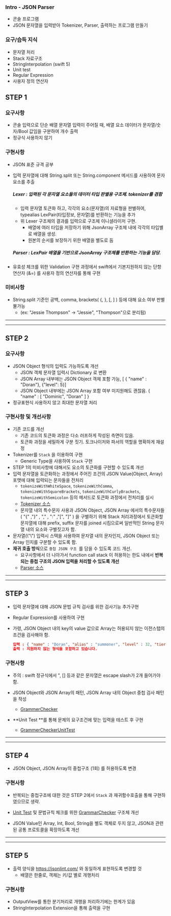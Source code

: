 ### Intro - JSON Parser

- 콘솔 프로그램
- JSON 문자열을 입력받아 Tokenizer, Parser, 출력하는 프로그램 만들기



### 요구/습득 지식

- 문자열 처리
- Stack 자료구조
- StringInterpolation (swift 5)
- Unit test
- Regular Expression
- 사용자 정의 연산자 



## STEP 1

### 요구사항

- 콘솔 입력으로 단순 배열 문자열 입력이 주어질 때, 배열 요소 데이터가 문자열/숫자/Bool 값임을 구분하여 개수 출력
- 정규식 사용하지 않기



### 구현사항 

- JSON 표준 규격 공부

- 입력 문자열에 대해 String.split 또는 String.component 메서드를 사용하여 문자 요소를 추출

  ##### Lexer : 입력된 각 문자열 요소들의 데이터 타입 판별용 구조체. tokenizer를 겸함 

  - 입력 문자열 토큰화 하고, 각각의 요소(문자열)의 자료형을 판별하여, typealias LexPair(타입정보, 문자열)를 반환하는 기능을 추가
  - 위 Lexer 구조체의 결과를 입력으로 구조체 이니셜라이저 구현.
    - 배열에 여러 타입을 저장하기 위해 JsonArray 구조체 내에 각각의 타입별로 배열을 생성. 
    - 원본의 순서를 보장하기 위한 배열을 별도로 둠

  ##### Parser : LexPair 배열을 기반으로 JsonArray 구조체를 반환하는 기능을 담당.

- 유효성 체크를 위한 Validation 구현 과정에서 swift에서 기본지원하지 않는 단항 연산자 (&=) 를 사용자 정의 연산자를 통해 구현



### 미비사항

- String.split 기준인 공백, comma, brackets( {, }, [, ] )  등에 대해 요소 여부 판별 불가능 
  - (ex: "Jessie Thompson" ->  "Jessie", "Thompson"으로 분리됨)

----

----



## STEP 2

### 요구사항 

- JSON Object 형식의 입력도 가능하도록 개선
  - JSON 객체 문자열 입력시 Dictionary 로 변환
  - JSON Array 내부에는 JSON Object 객체 포함 가능,  [ { "name" : "Doran"}, {"level": 5}]
  - JSON Object 내부에는 JSON Array 포함 여부 미지원해도 괜찮음. { "name" : [ "Dominic", "Doran" ] }
- 정규표현식 사용하지 않고 최대한 문자열 처리



### 구현사항 및 개선사항

- 기존 코드를 개선
  - 기존 코드의 토큰화 과정은 다소 러프하게 작성된 측면이 있음.
  - 토큰화 과정을 세밀하게 구분 짓기. 토크나이저와 파서의 역할을 명확하게 재설정
- Tokenizer를 `Stack` 을 이용하여 구현
  - Generic Type을 사용하여 `Stack` 구현
- STEP 1의 미비사항에 대해서도 요소의 토큰화를 구현할 수 있도록 개선
- 입력 문자열을 토큰화하는 과정에서 주어진 조건의 JSON Value(Object, Array) 포맷에 대해 입력되는 문자들을 전처리 
  - `tokenizeWithWhiteSpace`, `tokenizeWithComma`, `tokenizeWithSquareBrackets`, `tokenizeWithCurlyBrackets`, `tokenizeWithSemicolon` 등의 메서드로 토큰화 과정에서 전처리를 실시 
  - [Tokenizer 소스](https://github.com/hwj0623/swift-jsonparser/blob/jsonparser-step2/JSONParser/JSONParser/Tokenizer.swift)
  - 문자열 내의 특수문자 사용과  JSON Object, JSON Array 에서의 특수문자들( "{" ,"}" ,  "," , ":" ,"[", "]" ) 을 구별하기 위해 Stack 처리과정에서 토큰화할 문자열에 대해 prefix, suffix 문자를 joined 시킴으로써 일반적인 String 문자열 내의 요소와 구별짓고자 함.
- 문자열(\\"\\") 입력시 스택을 사용하여 문자열 내의 문자인지, JSON Object 또는 Array 인지를 구분할 수 있도록 함.
- **재귀 호출 방식**으로 `중첩 JSON 구조 `를 담을 수 있도록 코드 개선. 
  - 요구사항에서 더 나아가서 function call stack 이 허용하는 한도 내에서 **반복되는 중첩 구조의 JSON 입력을 처리할  수 있도록 개선**
  - [Parser 소스](https://github.com/hwj0623/swift-jsonparser/blob/jsonparser-step2/JSONParser/JSONParser/Parser.swift)





----

---



## STEP 3 

- 입력 문자열에 대해  JSON 문법 규칙 검사를 위한 검사기능 추가구현
- Regular Expression를 사용하여 구현 

- 가령, JSON Object 내의  key의 value 값으로 Array는 허용되지 않는 이전스텝의 조건을 검사해야 함.

  ```json
  입력 : { "name" : "Doran", "alias" : "summoner", "level" : 32, "tier" : ["bronze", "silver", "gold"] }
  출력 : 지원하지 않는 형식을 포함하고 있습니다.
  ```



### 구현사항 

- 주의 : swift 정규식에서 ", [] 등과 같은 문자열은 escape slash가 2개 들어가야 함.
- JSON Object와 JSON Array의 패턴,  JSON Array 내의  Object 중첩 검사 패턴을 작성
  - [GrammerChecker](https://github.com/hwj0623/swift-jsonparser/blob/jsonparser-step3/JSONParser/JSONParser/GrammarChecker.swift)

- **Unit Test **를 통해 문제의 요구조건에 맞는 입력을 테스트 후 구현 
  - [GrammerCheckerUnitTest](https://github.com/hwj0623/swift-jsonparser/blob/jsonparser-step3/JSONParser/JSONParserUnitTest/GrammerCheckerUnitTest.swift)



----

----





## STEP 4

- JSON Object, JSON Array의 중첩구조 (1회) 를 허용하도록 변경

  

### 구현사항 

- 반복되는 중첩구조에 대한 것은 STEP 2에서 `Stack` 과 재귀함수호출을 통해 구현하였으므로 생략.
- [Unit Test](https://github.com/hwj0623/swift-jsonparser/blob/jsonparser-step4/JSONParser/JSONParserUnitTest/GrammerCheckerUnitTest.swift) 및 문법규칙 체크를 위한 [GrammarChecker](https://github.com/hwj0623/swift-jsonparser/blob/jsonparser-step4/JSONParser/JSONParser/GrammarChecker.swift) 구조체 개선 

- JSON Value인 Array, Int, Bool, String을 별도 객체로 두지 않고, JSON과 관련된 공통 프로토콜을 확장하도록 개선





----

----



## STEP 5

- 출력 양식을 https://jsonlint.com/ 와 동일하게 표현하도록 변경할 것
  - 배열은 한줄로, 객체는 키/값 별로 개행처리



### 구현사항

- OutputView를 통한 분기처리로 개행을 처리하기에는 한계가 있음
- StringInterpolation Extension을 통해 출력을 구현
